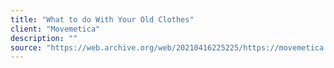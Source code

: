 ```yaml
---
title: "What to do With Your Old Clothes"
client: "Movemetica"
description: ""
source: "https://web.archive.org/web/20210416225225/https://movemetica.com/blogs/news/old-clothes-sustainable-tips"
---
```

